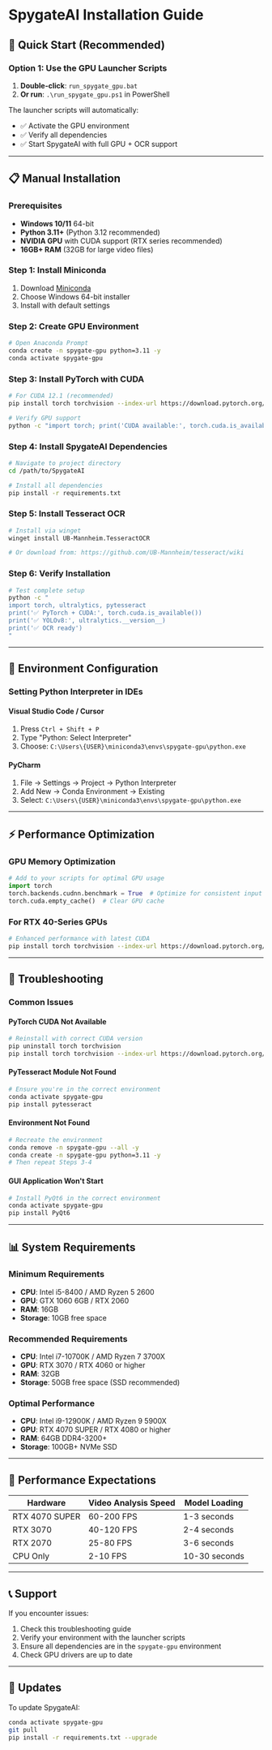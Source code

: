 # SpygateAI Installation Guide

## 🚀 Quick Start (Recommended)

### Option 1: Use the GPU Launcher Scripts

1. **Double-click**: `run_spygate_gpu.bat`
2. **Or run**: `.\run_spygate_gpu.ps1` in PowerShell

The launcher scripts will automatically:

- ✅ Activate the GPU environment
- ✅ Verify all dependencies
- ✅ Start SpygateAI with full GPU + OCR support

---

## 📋 Manual Installation

### Prerequisites

- **Windows 10/11** 64-bit
- **Python 3.11+** (Python 3.12 recommended)
- **NVIDIA GPU** with CUDA support (RTX series recommended)
- **16GB+ RAM** (32GB for large video files)

### Step 1: Install Miniconda

1. Download [Miniconda](https://docs.conda.io/en/latest/miniconda.html)
2. Choose Windows 64-bit installer
3. Install with default settings

### Step 2: Create GPU Environment

```bash
# Open Anaconda Prompt
conda create -n spygate-gpu python=3.11 -y
conda activate spygate-gpu
```

### Step 3: Install PyTorch with CUDA

```bash
# For CUDA 12.1 (recommended)
pip install torch torchvision --index-url https://download.pytorch.org/whl/cu121

# Verify GPU support
python -c "import torch; print('CUDA available:', torch.cuda.is_available())"
```

### Step 4: Install SpygateAI Dependencies

```bash
# Navigate to project directory
cd /path/to/SpygateAI

# Install all dependencies
pip install -r requirements.txt
```

### Step 5: Install Tesseract OCR

```bash
# Install via winget
winget install UB-Mannheim.TesseractOCR

# Or download from: https://github.com/UB-Mannheim/tesseract/wiki
```

### Step 6: Verify Installation

```bash
# Test complete setup
python -c "
import torch, ultralytics, pytesseract
print('✅ PyTorch + CUDA:', torch.cuda.is_available())
print('✅ YOLOv8:', ultralytics.__version__)
print('✅ OCR ready')
"
```

---

## 🔧 Environment Configuration

### Setting Python Interpreter in IDEs

#### Visual Studio Code / Cursor

1. Press `Ctrl + Shift + P`
2. Type "Python: Select Interpreter"
3. Choose: `C:\Users\{USER}\miniconda3\envs\spygate-gpu\python.exe`

#### PyCharm

1. File → Settings → Project → Python Interpreter
2. Add New → Conda Environment → Existing
3. Select: `C:\Users\{USER}\miniconda3\envs\spygate-gpu\python.exe`

---

## ⚡ Performance Optimization

### GPU Memory Optimization

```python
# Add to your scripts for optimal GPU usage
import torch
torch.backends.cudnn.benchmark = True  # Optimize for consistent input sizes
torch.cuda.empty_cache()  # Clear GPU cache
```

### For RTX 40-Series GPUs

```bash
# Enhanced performance with latest CUDA
pip install torch torchvision --index-url https://download.pytorch.org/whl/cu121
```

---

## 🐛 Troubleshooting

### Common Issues

#### PyTorch CUDA Not Available

```bash
# Reinstall with correct CUDA version
pip uninstall torch torchvision
pip install torch torchvision --index-url https://download.pytorch.org/whl/cu121
```

#### PyTesseract Module Not Found

```bash
# Ensure you're in the correct environment
conda activate spygate-gpu
pip install pytesseract
```

#### Environment Not Found

```bash
# Recreate the environment
conda remove -n spygate-gpu --all -y
conda create -n spygate-gpu python=3.11 -y
# Then repeat Steps 3-4
```

#### GUI Application Won't Start

```bash
# Install PyQt6 in the correct environment
conda activate spygate-gpu
pip install PyQt6
```

---

## 📊 System Requirements

### Minimum Requirements

- **CPU**: Intel i5-8400 / AMD Ryzen 5 2600
- **GPU**: GTX 1060 6GB / RTX 2060
- **RAM**: 16GB
- **Storage**: 10GB free space

### Recommended Requirements

- **CPU**: Intel i7-10700K / AMD Ryzen 7 3700X
- **GPU**: RTX 3070 / RTX 4060 or higher
- **RAM**: 32GB
- **Storage**: 50GB free space (SSD recommended)

### Optimal Performance

- **CPU**: Intel i9-12900K / AMD Ryzen 9 5900X
- **GPU**: RTX 4070 SUPER / RTX 4080 or higher
- **RAM**: 64GB DDR4-3200+
- **Storage**: 100GB+ NVMe SSD

---

## 🚀 Performance Expectations

| Hardware       | Video Analysis Speed | Model Loading |
| -------------- | -------------------- | ------------- |
| RTX 4070 SUPER | 60-200 FPS           | 1-3 seconds   |
| RTX 3070       | 40-120 FPS           | 2-4 seconds   |
| RTX 2070       | 25-80 FPS            | 3-6 seconds   |
| CPU Only       | 2-10 FPS             | 10-30 seconds |

---

## 📞 Support

If you encounter issues:

1. Check this troubleshooting guide
2. Verify your environment with the launcher scripts
3. Ensure all dependencies are in the `spygate-gpu` environment
4. Check GPU drivers are up to date

---

## 🔄 Updates

To update SpygateAI:

```bash
conda activate spygate-gpu
git pull
pip install -r requirements.txt --upgrade
```
